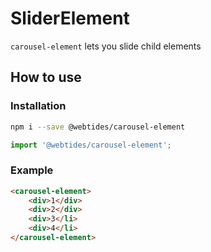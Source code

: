 # SliderElement

`carousel-element` lets you slide child elements

## How to use

### Installation

```sh
npm i --save @webtides/carousel-element
```

```js
import '@webtides/carousel-element';
```

### Example

```html
<carousel-element>
    <div>1</div>
    <div>2</div>
    <div>3</li>
    <div>4</li>
</carousel-element>
```
